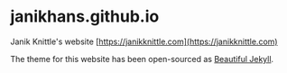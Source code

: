 # janikhans.github.io

Janik Knittle's website [https://janikknittle.com](https://janikknittle.com)

The theme for this website has been open-sourced as [Beautiful Jekyll](https://deanattali.com/beautiful-jekyll/).
